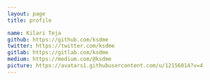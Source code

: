 ```yaml
---
layout: page
title: profile

name: Kilari Teja
github: https://github.com/ksdme
twitter: https://twitter.com/ksdme
gitlab: https://gitlab.com/ksdme
medium: https://medium.com/@ksdme
picture: https://avatars1.githubusercontent.com/u/12156014?v=4
---
```

